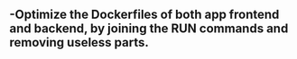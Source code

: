 ## -Optimize the Dockerfiles of both app frontend and backend, by joining the RUN commands and removing useless parts.